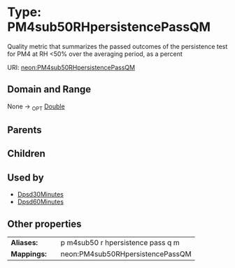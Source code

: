 
# Type: PM4sub50RHpersistencePassQM


Quality metric that summarizes the passed outcomes of the persistence test for PM4 at RH <50% over the averaging period, as a percent

URI: [neon:PM4sub50RHpersistencePassQM](https://data.neonscience.org/PM4sub50RHpersistencePassQM)


## Domain and Range

None ->  <sub>OPT</sub> [Double](types/Double.md)

## Parents


## Children


## Used by

 * [Dpsd30Minutes](Dpsd30Minutes.md)
 * [Dpsd60Minutes](Dpsd60Minutes.md)

## Other properties

|  |  |  |
| --- | --- | --- |
| **Aliases:** | | p m4sub50 r hpersistence pass q m |
| **Mappings:** | | neon:PM4sub50RHpersistencePassQM |

